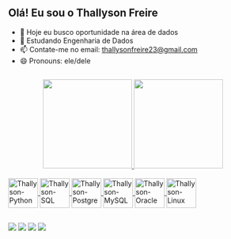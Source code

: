 ## Olá! Eu sou o Thallyson Freire

- 🔭 Hoje eu busco oportunidade na área de dados
- 🌱 Estudando Engenharia de Dados
- 📫 Contate-me no email: thallysonfreire23@gmail.com
- 😄 Pronouns: ele/dele
##

<div align="center">
  <a href="https://engthallysonfreire.github.io/portfolio/">
  <img height="180em" src="https://github-readme-stats.vercel.app/api?username=engthallysonfreire&show_icons=true&theme=dark&include_all_commits=true&count_private=true"/>
  <img height="180em" src="https://github-readme-stats.vercel.app/api/top-langs/?username=engthallysonfreire&layout=compact&langs_count=7&theme=dark"/>
</div>


<div style="display: inline_block"><br>
  
  <img align="center" alt="Thallyson-Python" height="60" width="60" src="https://cdn.jsdelivr.net/gh/devicons/devicon/icons/python/python-original-wordmark.svg" />
  <img align="center" alt="Thallyson-SQL" height="60" width="60" src="https://cdn.jsdelivr.net/gh/devicons/devicon/icons/microsoftsqlserver/microsoftsqlserver-plain-wordmark.svg" />
  <img align="center" alt="Thallyson-Postgre" height="60" width="60" src="https://cdn.jsdelivr.net/gh/devicons/devicon/icons/postgresql/postgresql-original-wordmark.svg" />
  <img align="center" alt="Thallyson-MySQL" height="60" width="60" src="https://cdn.jsdelivr.net/gh/devicons/devicon/icons/mysql/mysql-original-wordmark.svg" />
  <img align="center" alt="Thallyson-Oracle" height="60" width="60" src="https://cdn.jsdelivr.net/gh/devicons/devicon/icons/oracle/oracle-original.svg" />
  <img align="center" alt="Thallyson-Linux" height="60" width="60" src="https://cdn.jsdelivr.net/gh/devicons/devicon/icons/linux/linux-original.svg" />
</div>

##

<div>
  <a href="https://instagram.com/thallysonfreire_" target="_blank"><img src="https://img.shields.io/badge/-Instagram-%23E4405F?style=for-the-badge&logo=instagram&logoColor=white" target="_blank"></a>
  <a href = "mailto:thallysonfreire23@gmail.com"><img src="https://img.shields.io/badge/-Gmail-%23333?style=for-the-badge&logo=gmail&logoColor=white" target="_blank"></a>
  <a href="https://www.linkedin.com/in/thallysonfreire" target="_blank"><img src="https://img.shields.io/badge/-LinkedIn-%230077B5?style=for-the-badge&logo=linkedin&logoColor=white" target="_blank"></a>
  <a href="https://wa.me/5583988863315" target="_blank"><img src="https://img.shields.io/badge/WhatsApp-25D366?style=for-the-badge&logo=whatsapp&logoColor=white"
</div>
